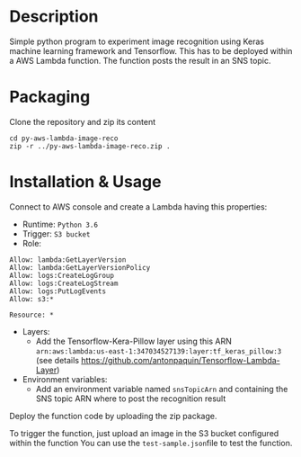 # Description

Simple python program to experiment image recognition using Keras machine learning framework and Tensorflow.
This has to be deployed within a AWS Lambda function. The function posts the result in an SNS topic.

# Packaging

Clone the repository and zip its content
```
cd py-aws-lambda-image-reco
zip -r ../py-aws-lambda-image-reco.zip .
```

# Installation & Usage 

Connect to AWS console and create a Lambda having this properties:
   - Runtime: `Python 3.6`
   - Trigger: `S3 bucket`
   - Role:
```
Allow: lambda:GetLayerVersion
Allow: lambda:GetLayerVersionPolicy 
Allow: logs:CreateLogGroup
Allow: logs:CreateLogStream
Allow: logs:PutLogEvents
Allow: s3:*

Resource: *
```
   - Layers:
     - Add the Tensorflow-Kera-Pillow layer using this ARN `arn:aws:lambda:us-east-1:347034527139:layer:tf_keras_pillow:3` 
        (see details https://github.com/antonpaquin/Tensorflow-Lambda-Layer)
   - Environment variables: 
     - Add an environment variable named `snsTopicArn` and containing the SNS topic ARN where to post the recognition result

Deploy the function code by uploading the zip package.

To trigger the function, just upload an image in the S3 bucket configured within the function
You can use the `test-sample.json`file to test the function.
